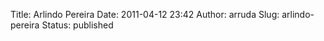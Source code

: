Title: Arlindo Pereira
Date: 2011-04-12 23:42
Author: arruda
Slug: arlindo-pereira
Status: published



